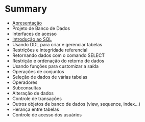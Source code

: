 # Summary

* [Apresentação](README.md)
* Projeto de Banco de Dados
* Interfaces de acesso
* [Introdução ao SQL](introducao_ao_sql.md)
* Usando DDL para criar e gerenciar tabelas
* Restrições e integridade referencial
* Retornando dados com o comando SELECT
* Restrição e ordenação do retorno de dados
* Usando funções para customizar a saída
* Operações de conjuntos
* Seleção de dados de várias tabelas
* Operadores
* Subconsultas
* Alteração de dados
* Controle de transações
* Outros objetos de banco de dados (view, sequence, index...)
* Herança entre tabelas
* Controle de acesso dos usuários

